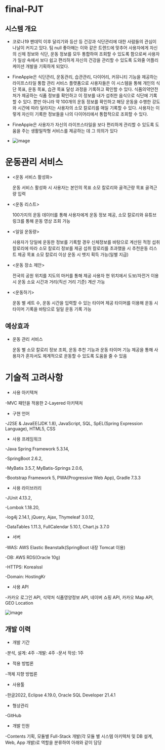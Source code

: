 # final-PJT

## 시스템 개요
- 코로나19 팬데믹 이후 달리기와 등산 등 건강과 식단관리에 대한 사람들의 관심이 나날이 커지고 있다. 
팀 null 좋아해는 이와 같은 트렌드에 맞추어 사용자에게 자신의 신체 정보와 식단, 운동 정보를 모두 통합하여 조회할 수 있도록 함으로써 사용자가 일상 속에서 보다 쉽고 편리하게 자신의 건강을 관리할 수 있도록 도와줄 어플리케이션 개발을 기획하게 되었다. 

- FineApple은 식단관리, 운동관리, 습관관리, 다이어리, 커뮤니티 기능을 제공하는 라이프스타일 통합 관리 서비스 플랫폼으로 사용자들은 이 시스템을 통해 개인의 식단 목표, 
운동 목표, 습관 목표 달성 과정을 기록하고 확인할 수 있다. 식품의약안전처가 제공하는 식품 정보를 확인하고 이 정보를 내가 섭취한 음식으로 식단에 기록할 수 있다. 
뿐만 아니라 약 100개의 운동 정보를 확인하고 해당 운동을 수행한 강도와 시간에 따라 달라지는 사용자의 소모 칼로리를 매일 기록할 수 있다. 
사용자는 이렇게 자신이 기록한 정보들을 나의 다이어리에서 통합적으로 조회할 수 있다.

- FineApple은 사용자가 자신의 라이프스타일을 보다 편리하게 관리할 수 있도록 도움을 주는 생활밀착형 서비스를 제공하는 데 그 의의가 있다

- ![image](https://user-images.githubusercontent.com/92357194/169931055-4e89b3c2-9077-4192-b2f0-2a5e2a0cd1b6.png)



# 운동관리 서비스

- <운동 서비스 활성화>

  운동 서비스 활성화 시 사용자는 본인의 목표 소모 칼로리와 골격근량 목표 골격근량 입력

- <운동 리스트>

  100가지의 운동 데이터를 통해 사용자에게 운동 정보 제공, 소모 칼로리와 유튜브 링크를 통해 운동 영상 조회 가능

- <일일 운동량>

  사용자가 당일에 운동한 정보를 기록할 경우 신체정보를 바탕으로 계산된 적정 섭취 칼로리에 따라 소모 칼로리 정보를 제공
  섭취 칼로리를 초과했을 시 추천운동 리스트 제공
  목표 소모 칼로리 이상 운동 시 뱃지 획득 가능(일별 지급)

- <운동 장소 제안>

  전국의 공원 위치를 지도의 마커를 통해 제공
  사용자 현 위치에서 도보/자전거 이용 시 운동 소요 시간과 거리(직선 거리 기준) 계산 가능

- <운동하기>

  운동 별 세트 수, 운동 시간을 입력할 수 있는 타이머 제공 
  타이머를 이용해 운동 시 타이머 기록을 바탕으로 일일 운동 기록 가능


## 예상효과
 - 운동 관리 서비스
 
   운동 별 소모 칼로리 정보 조회, 운동 추천 기능과 운동 타이머 기능 제공을 통해 사용자가 혼자서도 체계적으로 운동할 수 있도록 도움을 줄 수 있음


# 기술적 고려사항
- 사용 아키텍쳐

-MVC 패턴을 적용한 2-Layered 아키텍처

- 구현 언어

-J2SE & JavaEE(JDK 1.8), JavaScript, SQL, SpEL(Spring Expression Language), HTML5, CSS

- 사용 프레임워크

-Java Spring Framework 5.3.14, 

-SpringBoot 2.6.2, 

-MyBatis 3.5.7, MyBatis-Springs 2.0.6, 

-Bootstrap Framework 5, PWA(Progressive Web App), Gradle 7.3.3

- 사용 라이브러리

-JUnit 4.13.2, 

-Lombok 1.18.20, 

-log4j 2.14.1, jQuery, Ajax, Thymeleaf 3.0.12, 

-DataTables 1.11.3, FullCalendar 5.10.1, Chart.js 3.7.0

- 서버

-WAS: AWS Elastic Beanstalk(SpringBoot 내장 Tomcat 이용)

-DB: AWS RDS(Oracle 10g)

-HTTPS: Korealssl

-Domain: HostingKr

- 사용 API

-카카오 로그인 API, 식약처 식품영양정보 API, 네이버 쇼핑 API, 카카오 Map API, GEO Location

![image](https://user-images.githubusercontent.com/92357194/169930990-4b71979f-b5df-48ed-9cd9-4b700a494701.png)


## 개발 이력

- 개발 기간

-분석, 설계: 4주
-개발: 4주
-문서 작성: 1주

- 적용 방법론

-객체 지향 방법론

- 사용툴
 
-한글2022, Eclipse 4.19.0, Oracle SQL Developer 21.4.1

- 형상관리

-GitHub

- 개발 인원

-Contents 기획, 모듈별 Full-Stack 개발(각 모듈 별 시스템 아키텍처 및 DB 설계, Web, App 개발)로 역할을 분류하여 아래와 같이 담당
